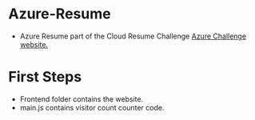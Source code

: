 # Azure-Resume
- Azure Resume part of the Cloud Resume Challenge 
[Azure Challenge website.](https://cloudresumechallenge.dev/docs/the-challenge/azure/)

# First Steps
- Frontend folder contains the website.
- main.js contains visitor count counter code.

